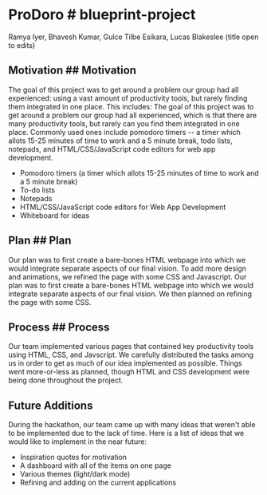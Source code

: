 # ProDoro	# blueprint-project
Ramya Iyer, Bhavesh Kumar, Gulce Tilbe Esikara, Lucas Blakeslee	(title open to edits)


## Motivation	## Motivation
The goal of this project was to get around a problem our group had all experienced: using a vast amount of productivity tools, but rarely finding them integrated in one place. This includes:	The goal of this project was to get around a problem our group had all experienced, which is that there are many productivity tools, but rarely can you find them integrated in one place. Commonly used ones include pomodoro timers -- a timer which allots 15-25 minutes of time to work and a 5 minute break, todo lists, notepads, and HTML/CSS/JavaScript code editors for web app development.
 - Pomodoro timers (a timer which allots 15-25 minutes of time to work and a 5 minute break)	
 - To-do lists	
 - Notepads	
 - HTML/CSS/JavaScript code editors for Web App Development	
 - Whiteboard for ideas	


## Plan	## Plan
Our plan was to first create a bare-bones HTML webpage into which we would integrate separate aspects of our final vision. To add more design and animations, we refined the page with some CSS and Javascript.	Our plan was to first create a bare-bones HTML webpage into which we would integrate separate aspects of our final vision. We then planned on refining the page with some CSS.


## Process	## Process
Our team implemented various pages that contained key productivity tools using HTML, CSS, and Javscript. We carefully distributed the tasks among us in order to get as much of our idea implemented as possible.	Things went more-or-less as planned, though HTML and CSS development were being done throughout the project.

## Future Additions	
During the hackathon, our team came up with many ideas that weren't able to be implemented due to the lack of time.	
Here is a list of ideas that we would like to implement in the near future:	
 - Inspiration quotes for motivation	
 - A dashboard with all of the items on one page	
 - Various themes (light/dark mode)	
 - Refining and adding on the current applications
